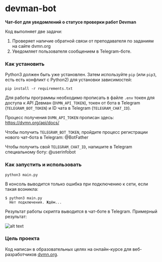 # devman-bot
__Чат-бот для уведомлений о статусе проверки работ Devman__

Код выполняет две задачи:
1) Проверяет наличие обратной связи от преподавателя по заданиям на сайте dvmn.org
2) Уведомляет пользователя сообщением в Telegram-боте.

### Как установить

Python3 должен быть уже установлен. 
Затем используйте `pip` (или `pip3`, есть есть конфликт с Python2) для установки зависимостей:
```
pip install -r requirements.txt
```

Для работы программы необходимо прописать в файле `.env` токен для доступа к API Девман (`DVMN_API_TOKEN`), токен от бота в Telegram (`TELEGRAM_BOT_TOKEN`) и ID чата в Telegram (`TELEGRAM_CHAT_ID`).


Процесс получения `DVMN_API_TOKEN` прописан здесь: https://dvmn.org/api/docs/

Чтобы получить `TELEGRAM_BOT_TOKEN`, пройдите процесс регистрации нового чат-бота в Telegram: @BotFather

Чтобы получить свой `TELEGRAM_CHAT_ID`, напишите в Telegram специальному боту: @userinfobot

### Как запустить и использовать

```
python3 main.py
```
В консоль выводится только ошибка при подключению к сети, если такая возникла:
```
$ python3 main.py
  Нет подключения. Ждём...
 ```
Результат работы скрипта выводится в чат-боте в Telegram.
Примерный результат:

![alt text](https://dvmn.org/media/filer_public/99/53/9953ea19-e2a4-448a-9d68-1f7efbaa4d4e/devman-bot.gif)

### Цель проекта

Код написан в образовательных целях на онлайн-курсе для веб-разработчиков [dvmn.org](https://dvmn.org/).
